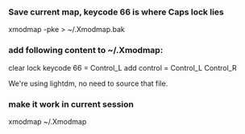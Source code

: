 ### Save current map, keycode 66 is where Caps lock lies
xmodmap -pke > ~/.Xmodmap.bak

### add following content to ~/.Xmodmap:
clear lock
keycode 66 = Control_L
add control = Control_L Control_R

We're using lightdm, no need to source that file.
### make it work in current session
xmodmap ~/.Xmodmap